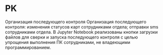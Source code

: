# PK
Организация последующего контроля
Организация последующего контроля:
  изменения статусов карт сотрудниками отдела;
  отправки sms сотрудниками отдела.
  В Jupyter Notebook реализованы кнопки загрузки файлов для сверки и запуска последующего контроля с целью упрощения выполнения ПК сотрудниками, не владеющими программированием.
